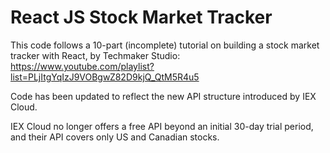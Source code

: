 # React JS Stock Market Tracker

This code follows a 10-part (incomplete) tutorial on building a stock market tracker with React, by Techmaker Studio:
https://www.youtube.com/playlist?list=PLjItgYqIzJ9VOBgwZ82D9kjQ_QtM5R4u5

Code has been updated to reflect the new API structure introduced by IEX Cloud.

IEX Cloud no longer offers a free API beyond an initial 30-day trial period, and their API covers only US and Canadian stocks.
